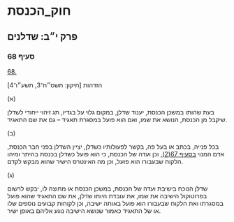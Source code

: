 # חוק_הכנסת

## פרק י״ב: שדלנים

### סעיף 68

[68.](https://he.wikisource.org/wiki/%D7%97%D7%95%D7%A7_%D7%94%D7%9B%D7%A0%D7%A1%D7%AA#%D7%A1%D7%A2%D7%99%D7%A3_68)

הזדהות [תיקון: תשס״ח־3, תשע״ו־4]

(א)

בעת שהותו במשכן הכנסת, יענוד שדלן, במקום גלוי על בגדיו, תג זיהוי ייחודי לשדלן שיקבל מן הכנסת, הנושא את שמו, ואם הוא פועל במסגרת תאגיד – גם את שם התאגיד.

(ב)

בכל פנייה, בכתב או בעל פה, בקשר לפעולותיו כשדלן, יציין השדלן בפני חבר הכנסת, אדם המנוי [בסעיף 67(2)](https://he.wikisource.org/wiki/%D7%97%D7%95%D7%A7_%D7%94%D7%9B%D7%A0%D7%A1%D7%AA#%D7%A1%D7%A2%D7%99%D7%A3_67), וכן ועדה של הכנסת, כי הוא פועל כשדלן בכנסת בהיתר ומיהו הלקוח שבעבורו הוא פועל, וכן מה האינטרס הישיר שהוא מבקש לקדם.

(ג)

שדלן הנוכח בישיבת ועדה של הכנסת, במשכן הכנסת או מחוצה לו, יבקש לרשום בפרוטוקול הישיבה את שמו, את עובדת היותו שדלן, את שם התאגיד שהוא פועל במסגרתו ואת הלקוח שבעבורו הוא פועל באותה ישיבה, וכן לקוחות קבועים נוספים שלו או של התאגיד כאמור שנושא הישיבה נוגע אליהם באופן ישיר.